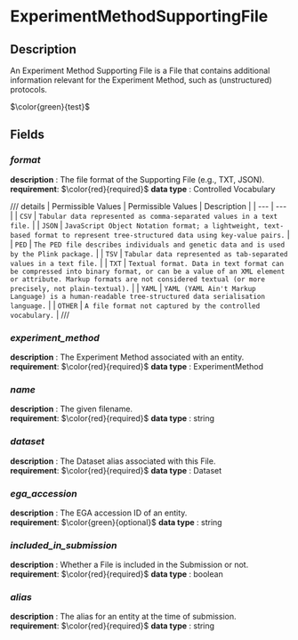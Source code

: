 # ExperimentMethodSupportingFile

## Description
An Experiment Method Supporting File is a File that contains additional information relevant for the Experiment Method, such as (unstructured) protocols.

$\color{green}{test}$

## Fields
### ***format***
**description** : The file format of the Supporting File (e.g., TXT, JSON).<br>
**requirement**:  $\color{red}{required}$
**data type** : Controlled Vocabulary <br>

/// details | Permissible Values
| Permissible Values | Description |
| --- | --- |
| `CSV` | `Tabular data represented as comma-separated values in a text file.` |
| `JSON` | `JavaScript Object Notation format; a lightweight, text-based format to represent tree-structured data using key-value pairs.` |
| `PED` | `The PED file describes individuals and genetic data and is used by the Plink package.` |
| `TSV` | `Tabular data represented as tab-separated values in a text file.` |
| `TXT` | `Textual format. Data in text format can be compressed into binary format, or can be a value of an XML element or attribute. Markup formats are not considered textual (or more precisely, not plain-textual).` |
| `YAML` | `YAML (YAML Ain't Markup Language) is a human-readable tree-structured data serialisation language.` |
| `OTHER` | `A file format not captured by the controlled vocabulary.` |
///

### ***experiment_method***
**description** : The Experiment Method associated with an entity.<br>
**requirement**:  $\color{red}{required}$
**data type** : ExperimentMethod <br>
### ***name***
**description** : The given filename.<br>
**requirement**:  $\color{red}{required}$
**data type** : string <br>
### ***dataset***
**description** : The Dataset alias associated with this File.<br>
**requirement**:  $\color{red}{required}$
**data type** : Dataset <br>
### ***ega_accession***
**description** : The EGA accession ID of an entity.<br>
**requirement**:  $\color{green}{optional}$
**data type** : string <br>
### ***included_in_submission***
**description** : Whether a File is included in the Submission or not.<br>
**requirement**:  $\color{red}{required}$
**data type** : boolean <br>
### ***alias***
**description** : The alias for an entity at the time of submission.<br>
**requirement**:  $\color{red}{required}$
**data type** : string <br>
